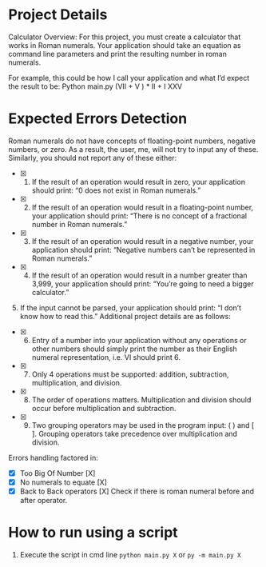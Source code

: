 # Project Details
Calculator Overview:
For this project, you must create a calculator that works in Roman numerals. Your application should take
an equation as command line parameters and print the resulting number in roman numerals. 

For example, this could be how I call your application and what I’d expect the result to be:
Python main.py (VII + V ) * II + I
XXV

# Expected Errors Detection
Roman numerals do not have concepts of floating-point numbers, negative numbers, or zero. As a result,
the user, me, will not try to input any of these. Similarly, you should not report any of these either:

- [x] 1. If the result of an operation would result in zero, your application should print: “0 does not exist
in Roman numerals.”
- [x] 2. If the result of an operation would result in a floating-point number, your application should
print: “There is no concept of a fractional number in Roman numerals.”
- [x] 3. If the result of an operation would result in a negative number, your application should print:
“Negative numbers can’t be represented in Roman numerals.”
- [x] 4. If the result of an operation would result in a number greater than 3,999, your application
should print: “You’re going to need a bigger calculator.”
5. If the input cannot be parsed, your application should print: “I don’t know how to read this.”
Additional project details are as follows:
- [x] 6. Entry of a number into your application without any operations or other numbers should simply
print the number as their English numeral representation, i.e. VI should print 6.
- [x] 7. Only 4 operations must be supported: addition, subtraction, multiplication, and division.
- [x] 8. The order of operations matters. Multiplication and division should occur before multiplication
and subtraction.
- [x] 9. Two grouping operators may be used in the program input: ( ) and [ ]. Grouping operators take
precedence over multiplication and division.

Errors handling factored in:
- [X] Too Big Of Number [X]
- [X] No numerals to equate [X]
- [X] Back to Back operators [X]
Check if there is roman numeral before and after operator. 

# How to run using a script
1) Execute the script in cmd line
```python main.py X```
or
```py -m main.py X```
